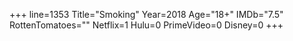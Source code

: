 +++
line=1353
Title="Smoking"
Year=2018
Age="18+"
IMDb="7.5"
RottenTomatoes=""
Netflix=1
Hulu=0
PrimeVideo=0
Disney=0
+++

